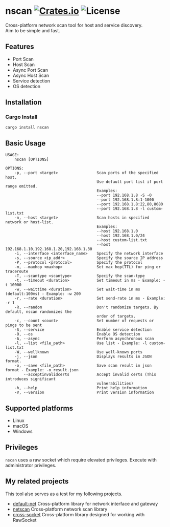 [crates-badge]: https://img.shields.io/crates/v/nscan.svg
[crates-url]: https://crates.io/crates/nscan
[license-badge]: https://img.shields.io/crates/l/nscan.svg
[netscan-url]: https://github.com/shellrow/netscan

# nscan [![Crates.io][crates-badge]][crates-url] ![License][license-badge]
Cross-platform network scan tool for host and service discovery.   
Aim to be simple and fast.  

## Features
- Port Scan
- Host Scan
- Async Port Scan 
- Async Host Scan 
- Service detection
- OS detection

## Installation
### Cargo Install
```
cargo install nscan
```

## Basic Usage
```
USAGE:
    nscan [OPTIONS]

OPTIONS:
    -p, --port <target>                 Scan ports of the specified host.
                                        Use default port list if port range omitted.
                                        Examples:
                                        --port 192.168.1.8 -S -O
                                        --port 192.168.1.8:1-1000
                                        --port 192.168.1.8:22,80,8080
                                        --port 192.168.1.8 -l custom-list.txt
    -n, --host <target>                 Scan hosts in specified network or host-list.
                                        Examples:
                                        --host 192.168.1.0
                                        --host 192.168.1.0/24
                                        --host custom-list.txt
                                        --host 192.168.1.10,192.168.1.20,192.168.1.30
    -i, --interface <interface_name>    Specify the network interface
    -s, --source <ip_addr>              Specify the source IP address
    -P, --protocol <protocol>           Specify the protocol
    -m, --maxhop <maxhop>               Set max hop(TTL) for ping or traceroute
    -T, --scantype <scantype>           Specify the scan-type
    -t, --timeout <duration>            Set timeout in ms - Example: -t 10000
    -w, --waittime <duration>           Set wait-time in ms (default:100ms) - Example: -w 200
    -r, --rate <duration>               Set send-rate in ms - Example: -r 1
    -R, --random                        Don't randomize targets. By default, nscan randomizes the
                                        order of targets.
    -c, --count <count>                 Set number of requests or pings to be sent
    -S, --service                       Enable service detection
    -O, --os                            Enable OS detection
    -A, --async                         Perform asynchronous scan
    -l, --list <file_path>              Use list - Example: -l custom-list.txt
    -W, --wellknown                     Use well-known ports
    -j, --json                          Displays results in JSON format.
    -o, --save <file_path>              Save scan result in json format - Example: -o result.json
        --acceptinvalidcerts            Accept invalid certs (This introduces significant
                                        vulnerabilities)
    -h, --help                          Print help information
    -V, --version                       Print version information
```

## Supported platforms
- Linux
- macOS
- Windows

## Privileges
`nscan` uses a raw socket which require elevated privileges. Execute with administrator privileges.

## My related projects
This tool also serves as a test for my following projects.  
- [default-net](https://github.com/shellrow/default-net) Cross-platform library for network interface and gateway 
- [netscan](https://github.com/shellrow/netscan) Cross-platform network scan library 
- [cross-socket](https://github.com/shellrow/cross-socket) Cross-platform library designed for working with RawSocket
